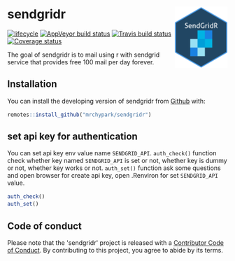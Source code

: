 # sendgridr <img src="man/figures/logo.png" align="right" height=140/>

[![lifecycle](https://img.shields.io/badge/lifecycle-experimental-orange.svg)](https://www.tidyverse.org/lifecycle/#experimental)
[![AppVeyor build status](https://ci.appveyor.com/api/projects/status/github/mrchypark/sendgridr?branch=master&svg=true)](https://ci.appveyor.com/project/mrchypark/sendgridr)
[![Travis build status](https://travis-ci.org/mrchypark/sendgridr.svg?branch=master)](https://travis-ci.org/mrchypark/sendgridr)
[![Coverage status](https://codecov.io/gh/mrchypark/sendgridr/branch/master/graph/badge.svg)](https://codecov.io/github/mrchypark/sendgridr?branch=master)

The goal of sendgridr is to mail using r with sendgrid service that provides free 100 mail per day forever.

## Installation

You can install the developing version of sendgridr from [Github](https://github.com/mrchypark/sendgridr) with:

``` r
remotes::install_github("mrchypark/sendgridr")
```

## set api key for authentication

You can set api key env value name `SENDGRID_API`. `auth_check()` function check whether key named `SENDGRID_API` is set or not, whether key is dummy or not, whether key works or not. `auth_set()` function ask some questions and open browser for create api key, open .Renviron for set `SENDGRID_API` value.

``` r
auth_check()
auth_set()
```

## Code of conduct

Please note that the 'sendgridr' project is released with a [Contributor Code of Conduct](CODE_OF_CONDUCT.md). By contributing to this project, you agree to abide by its terms.
